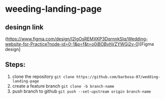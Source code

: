 # weeding-landing-page

## desingn link
(https://www.figma.com/design/l2IgOsREMXKP3DqrnnkSIq/Wedding-website-for-Practice?node-id=0-1&p=f&t=o0iBOBvhVZYWGj2v-0)[Figma design]

## Steps:
1. clone the repository
```git clone https://github.com/barbosa-07/wedding-landing-page```
2.  create a feature branch
``` git clone -b branch-name ```
3. push branch to github
``` git push --set-upstream origin branch-name ```


